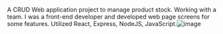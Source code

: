 A CRUD Web application project to manage product stock. Working with a team. I was a front-end developer and developed web page screens for some features. Utilized React, Express, NodeJS, JavaScript.![image](https://github.com/ksmaprince/Product-Management-System/assets/87984739/0431843e-2665-46f3-b5d2-46624f8106e2)
